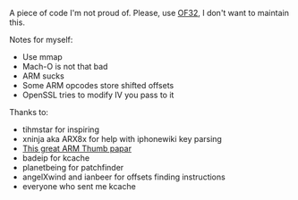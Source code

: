 A piece of code I'm not proud of.
Please, use [OF32](https://github.com/jndok/OF32), I don't want to maintain this.

Notes for myself:
- Use mmap
- Mach-O is not that bad
- ARM sucks
- Some ARM opcodes store shifted offsets
- OpenSSL tries to modify IV you pass to it

Thanks to:
- tihmstar for inspiring
- xninja aka ARX8x for help with iphonewiki key parsing
- [This great ARM Thumb papar](https://ece.uwaterloo.ca/~ece222/ARM/ARM7-TDMI-manual-pt3.pdf)
- badeip for kcache
- planetbeing for patchfinder
- angelXwind and ianbeer for offsets finding instructions
- everyone who sent me kcache
